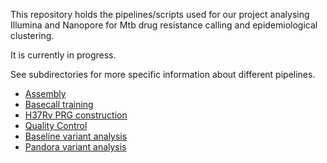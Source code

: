This repository holds the pipelines/scripts used for our project analysing Illumina 
and Nanopore for Mtb drug resistance calling and epidemiological clustering.

It is currently in progress.

See subdirectories for more specific information about different pipelines.

-   [Assembly](analysis/assembly)
-   [Basecall training](analysis/basecall_training)
-   [H37Rv PRG construction](data/H37Rv_PRG)
-   [Quality Control](data/QC)
-   [Baseline variant analysis](analysis/baseline_variants)
-   [Pandora variant analysis](analysis/pandora_variants)
